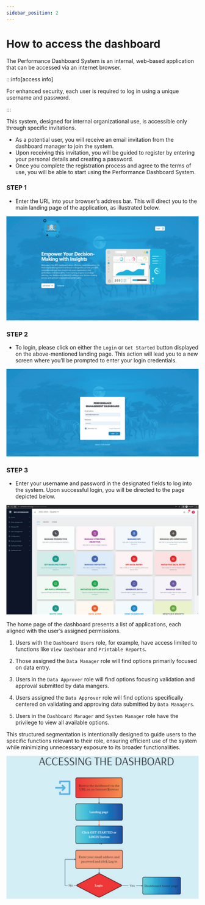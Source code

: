 ```yaml
---
sidebar_position: 2
---
```


# How to access the dashboard

The Performance Dashboard System is an internal, web-based application that can be accessed via an internet
browser.

:::info[access info]

For enhanced security, each user is required to log in using a unique username and password.

:::

This system,
designed for internal organizational use, is accessible only through specific invitations.

- As a potential user, you will
receive an email invitation from the dashboard manager to join the system.
- Upon receiving this invitation, you will
be guided to register by entering your personal details and creating a password.
- Once you complete the registration
process and agree to the terms of use, you will be able to start using the Performance Dashboard System.

### STEP 1

- Enter the URL into your browser’s address bar. This will direct you to the main landing page of the application,
as illustrated below.

![PMD Landing Page](../static/img/pmd-landing-page.png)

### STEP 2

- To login, please click on either the `Login` or `Get Started` button displayed on the above-mentioned landing
page. This action will lead you to a new screen where you’ll be prompted to enter your login credentials.

![PMD Login Page](../static/img/pmd-login-page.png)

### STEP 3

- Enter your username and password in the designated fields to log into the system. Upon successful login, you will be directed to the page depicted below.

![PMD Home Page](../static/img/dashboard-home-page.png)

The home page of the dashboard presents a list of applications, each aligned with the user’s assigned permissions.

1. Users with the `Dashboard Users` role, for example, have access limited to functions like `View Dashboar` and `Printable Reports`.

2. Those assigned the `Data Manager` role will find options primarily focused on data entry.

3. Users in the `Data Approver` role will find options focusing validation and approval submitted by data mangers.  

4. Users assigned the `Data Approver` role will find options specifically centered on validating and approving  data submitted by `Data Managers`.

5. Users in the `Dashboard Manager` and `System Manager` role have the privilege to view all available options.

This structured segmentation is intentionally designed to guide users to the specific functions relevant to their role, ensuring efficient use of the system while minimizing unnecessary exposure to its broader functionalities.

![PMD Flowchart Accessing Dashboard](../static/img/flowchart-accessing-dashboard.png)
